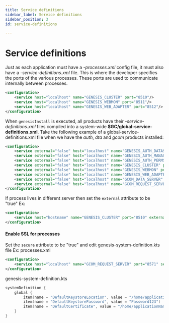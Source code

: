 ```yaml
---
title: Service definitions
sidebar_label: Service definitions
sidebar_position: 3
id: service-definitions

---
```

# Service definitions

Just as each application must have  a *-processes.xml* config file, it must also have a *-service-definitions.xml* file. This is where the developer specifies the ports of the various processes. These ports are used to communicate internally between processes.

```xml
<configuration>
    <service host="localhost" name="GENESIS_CLUSTER" port="8510"/>
    <service host="localhost" name="GENESIS_WEBMON" port="8511"/>
    <service host="localhost" name="GENESIS_WEB_ADAPTER" port="8512"/>
</configuration>
```

When `genesisInstall` is executed, all products have their *-service-definitions.xml* files compiled into a system-wide **$GC/global-service-definitions.xml**. Take the following example of a global-service-definitions.xml file when we have the _auth_, _dta_ and _gcom_ products installed:

```xml
<configuration>
    <service external="false" host="localhost" name="GENESIS_AUTH_DATASERVER" port="8502" secure="false"/>
    <service external="false" host="localhost" name="GENESIS_AUTH_MANAGER" port="8501" secure="false"/>
    <service external="false" host="localhost" name="GENESIS_AUTH_PERMS" port="8503" secure="false"/>
    <service external="false" host="localhost" name="GENESIS_CLUSTER" port="8510" secure="false"/>
    <service external="false" host="localhost" name="GENESIS_WEBMON" port="8511" secure="false"/>
    <service external="false" host="localhost" name="GENESIS_WEB_ADAPTER" port="8512" secure="false"/>
    <service external="false" host="localhost" name="GCOM_DATA_SERVER" port="8570" secure="false"/>
    <service external="false" host="localhost" name="GCOM_REQUEST_SERVER" port="8571" secure="false"/>
</configuration>
```

If process lives in different server then set the `external` attribute to be "true"
Ex:

```xml
<configuration>
    <service host="hostname" name="GENESIS_CLUSTER" port="8510" external="true"/>
</configuration>
```

#### Enable SSL for processes
Set the `secure` attribute to be "true" and edit genesis-system-definition.kts file
Ex: processes.xml

```xml
<configuration>
    <service host="localhost" name="GCOM_REQUEST_SERVER" port="8571" secure="true"/>
</configuration>
```

genesis-system-definition.kts

```kotlin
systemDefinition {
    global {
        item(name = "DefaultKeystoreLocation", value = "/home/applicationName/keystore.jks")
        item(name = "DefaultKeystorePassword", value = "Password123")
        item(name = "DefaultCertificate", value = "/home/applicationName/certificate.crt")
    }
}
```
